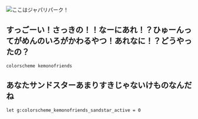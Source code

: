 ![ここはジャパリパーク！](http://imgur.com/wg7U25A.png)

## すっごーい！さっきの！！なーにあれ！？ひゅーんってがめんのいろがかわるやつ！あれなに！？どうやったの？

```vim
colorscheme kemonofriends
```

## あなたサンドスターあまりすきじゃないけものなんだね
```vim
let g:colorscheme_kemonofriends_sandstar_active = 0
```
